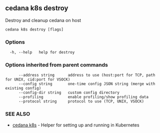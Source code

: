 ## cedana k8s destroy

Destroy and cleanup cedana on host

```
cedana k8s destroy [flags]
```

### Options

```
  -h, --help   help for destroy
```

### Options inherited from parent commands

```
      --address string      address to use (host:port for TCP, path for UNIX, cid:port for VSOCK)
      --config string       one-time config JSON string (merge with existing config)
      --config-dir string   custom config directory
      --profiling           enable profiling/show profiling data
      --protocol string     protocol to use (TCP, UNIX, VSOCK)
```

### SEE ALSO

* [cedana k8s](cedana_k8s.md)	 - Helper for setting up and running in Kubernetes


